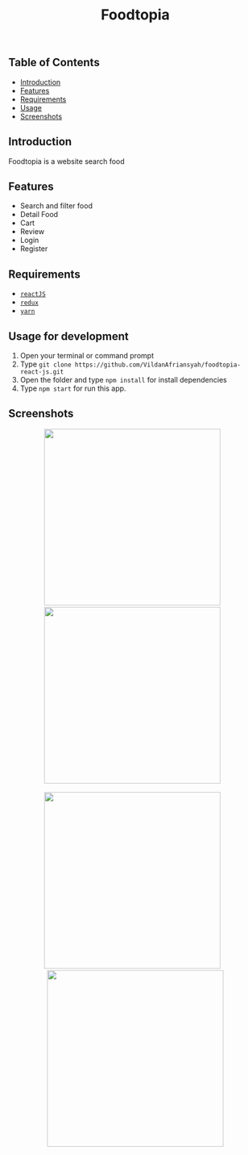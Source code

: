 <h1 align='center'>Foodtopia</h1><br/>

## Table of Contents

- [Introduction](#introduction)
- [Features](#features)
- [Requirements](#requirements)
- [Usage](#usage-for-development)
- [Screenshots](#screenshots)


## Introduction
Foodtopia is a website search food

## Features
* Search and filter food
* Detail Food
* Cart
* Review
* Login
* Register

## Requirements
* [`reactJS`](https://reactjs.org/)
* [`redux`](https://redux.js.org/)
* [`yarn`](https://yarnpkg.com/)

## Usage for development
1. Open your terminal or command prompt
2. Type `git clone https://github.com/VildanAfriansyah/foodtopia-react-js.git`
3. Open the folder and type `npm install` for install dependencies
4. Type `npm start` for run this app.

## Screenshots
  <p align="center">
    <span>
      <img src="https://user-images.githubusercontent.com/42516170/74243398-44f6da80-4d12-11ea-811d-9032985f3be3.png" width="350px" />
      &nbsp;&nbsp;
      <img src="https://user-images.githubusercontent.com/42516170/74243404-488a6180-4d12-11ea-9218-14bf90a4f227.png" width="350px" />
      &nbsp;&nbsp;
    </span>
  </p>
<p align="center">
    <span>
      <img src="https://user-images.githubusercontent.com/42516170/74243411-49bb8e80-4d12-11ea-99c3-0fdeff1a348b.png" width="350px" />
      &nbsp;&nbsp;
      <img src="https://user-images.githubusercontent.com/42516170/74243414-4b855200-4d12-11ea-9b85-cb8837b81510.png" width="350px" />
    </span>
  </p>
  

